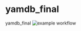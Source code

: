 # yamdb_final
yamdb_final
![example workflow](https://github.com/Koss-Koss/yamdb_final/actions/workflows/yamdb_workflow.yml/badge.svg)